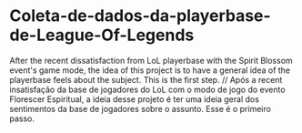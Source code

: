 # Coleta-de-dados-da-playerbase-de-League-Of-Legends
After the recent dissatisfaction from LoL playerbase with the Spirit Blossom event's game mode, the idea of this project is to have a general idea of the playerbase feels about the subject. This is the first step. //
Após a recent insatisfação da base de jogadores do LoL com o modo de jogo do evento Florescer Espiritual, a ideia desse projeto é ter uma ideia geral dos sentimentos da base de jogadores sobre o assunto. Esse é o primeiro passo.
